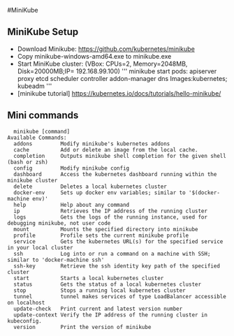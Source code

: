 #MiniKube
## MiniKube Setup
- Download Minikube: https://github.com/kubernetes/minikube
- Copy minikube-windows-amd64.exe to minikube.exe
- Start MiniKube cluster: (VBox: CPUs=2, Memory=2048MB, Disk=20000MB;IP= 192.168.99.100)
'''
minikube start
pods:  apiserver proxy etcd scheduler controller addon-manager dns
Images:kubernetes; kubeadm
'''
- [minikube tutorial] https://kubernetes.io/docs/tutorials/hello-minikube/

## Mini commands
```
  minikube [command]
Available Commands:
  addons         Modify minikube's kubernetes addons
  cache          Add or delete an image from the local cache.
  completion     Outputs minikube shell completion for the given shell (bash or zsh)
  config         Modify minikube config
  dashboard      Access the kubernetes dashboard running within the minikube cluster
  delete         Deletes a local kubernetes cluster
  docker-env     Sets up docker env variables; similar to '$(docker-machine env)'
  help           Help about any command
  ip             Retrieves the IP address of the running cluster
  logs           Gets the logs of the running instance, used for debugging minikube, not user code
  mount          Mounts the specified directory into minikube
  profile        Profile sets the current minikube profile
  service        Gets the kubernetes URL(s) for the specified service in your local cluster
  ssh            Log into or run a command on a machine with SSH; similar to 'docker-machine ssh'
  ssh-key        Retrieve the ssh identity key path of the specified cluster
  start          Starts a local kubernetes cluster
  status         Gets the status of a local kubernetes cluster
  stop           Stops a running local kubernetes cluster
  tunnel         tunnel makes services of type LoadBalancer accessible on localhost
  update-check   Print current and latest version number
  update-context Verify the IP address of the running cluster in kubeconfig.
  version        Print the version of minikube
```
